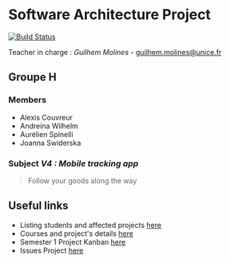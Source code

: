 # Software Architecture Project

[![Build Status](https://travis-ci.org/acouvreur/software-architecture-project.svg?branch=master)](https://travis-ci.org/acouvreur/software-architecture-project)

Teacher in charge : *Guilhem Molines* - [guilhem.molines@unice.fr](mailto:guilhem.molines@unice.fr)

## Groupe H

### Members

* Alexis Couvreur
* Andreina Wilhelm
* Aurélien Spinelli
* Joanna Swiderska

### Subject *V4 : Mobile tracking app*

> Follow your goods along the way

## Useful links

* Listing students and affected projects [here](https://docs.google.com/spreadsheets/d/1s27Nwi3a-YaX5BVjEn8ClXoEYl3VWulP8UUKwemW7Dw)
* Courses and project's details [here](https://github.com/gmolines/AL5A)
* Semester 1 Project Kanban [here](https://github.com/acouvreur/software-architecture-project/projects/1)
* Issues Project [here](https://github.com/acouvreur/software-architecture-project/projects/3)


